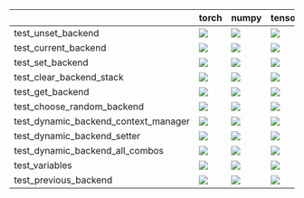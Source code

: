 |                                      | torch                                                                                                                                                                                  | numpy                                                                                                                                                                                  | tensorflow                                                                                                                                                                             | jax                                                                                                                                                                                    |
|:-------------------------------------|:---------------------------------------------------------------------------------------------------------------------------------------------------------------------------------------|:---------------------------------------------------------------------------------------------------------------------------------------------------------------------------------------|:---------------------------------------------------------------------------------------------------------------------------------------------------------------------------------------|:---------------------------------------------------------------------------------------------------------------------------------------------------------------------------------------|
| test_unset_backend                   | <a href="https://github.com/unifyai/ivy/actions/runs/4523888693/jobs/7967337681" rel="noopener noreferrer" target="_blank"><img src=https://img.shields.io/badge/-success-success></a> | <a href="https://github.com/unifyai/ivy/actions/runs/4523888693/jobs/7967337681" rel="noopener noreferrer" target="_blank"><img src=https://img.shields.io/badge/-success-success></a> | <a href="https://github.com/unifyai/ivy/actions/runs/4523888693/jobs/7967337681" rel="noopener noreferrer" target="_blank"><img src=https://img.shields.io/badge/-success-success></a> | <a href="https://github.com/unifyai/ivy/actions/runs/4523888693/jobs/7967337681" rel="noopener noreferrer" target="_blank"><img src=https://img.shields.io/badge/-success-success></a> |
| test_current_backend                 | <a href="https://github.com/unifyai/ivy/actions/runs/4523888693/jobs/7967337681" rel="noopener noreferrer" target="_blank"><img src=https://img.shields.io/badge/-success-success></a> | <a href="https://github.com/unifyai/ivy/actions/runs/4523888693/jobs/7967337681" rel="noopener noreferrer" target="_blank"><img src=https://img.shields.io/badge/-success-success></a> | <a href="https://github.com/unifyai/ivy/actions/runs/4523888693/jobs/7967337681" rel="noopener noreferrer" target="_blank"><img src=https://img.shields.io/badge/-success-success></a> | <a href="https://github.com/unifyai/ivy/actions/runs/4523888693/jobs/7967337681" rel="noopener noreferrer" target="_blank"><img src=https://img.shields.io/badge/-success-success></a> |
| test_set_backend                     | <a href="https://github.com/unifyai/ivy/actions/runs/4523888693/jobs/7967337681" rel="noopener noreferrer" target="_blank"><img src=https://img.shields.io/badge/-failure-red></a>     | <a href="https://github.com/unifyai/ivy/actions/runs/4523888693/jobs/7967337681" rel="noopener noreferrer" target="_blank"><img src=https://img.shields.io/badge/-failure-red></a>     | <a href="https://github.com/unifyai/ivy/actions/runs/4523888693/jobs/7967337681" rel="noopener noreferrer" target="_blank"><img src=https://img.shields.io/badge/-failure-red></a>     | <a href="https://github.com/unifyai/ivy/actions/runs/4523888693/jobs/7967337681" rel="noopener noreferrer" target="_blank"><img src=https://img.shields.io/badge/-failure-red></a>     |
| test_clear_backend_stack             | <a href="https://github.com/unifyai/ivy/actions/runs/4478218094/jobs/7870721203" rel="noopener noreferrer" target="_blank"><img src=https://img.shields.io/badge/-failure-red></a>     | <a href="https://github.com/unifyai/ivy/actions/runs/4478218094/jobs/7870724919" rel="noopener noreferrer" target="_blank"><img src=https://img.shields.io/badge/-failure-red></a>     | <a href="https://github.com/unifyai/ivy/actions/runs/4478218094/jobs/7870715362" rel="noopener noreferrer" target="_blank"><img src=https://img.shields.io/badge/-failure-red></a>     | <a href="https://github.com/unifyai/ivy/actions/runs/4478218094/jobs/7870721203" rel="noopener noreferrer" target="_blank"><img src=https://img.shields.io/badge/-failure-red></a>     |
| test_get_backend                     | <a href="https://github.com/unifyai/ivy/actions/runs/4523888693/jobs/7967337681" rel="noopener noreferrer" target="_blank"><img src=https://img.shields.io/badge/-failure-red></a>     | <a href="https://github.com/unifyai/ivy/actions/runs/4523888693/jobs/7967337681" rel="noopener noreferrer" target="_blank"><img src=https://img.shields.io/badge/-failure-red></a>     | <a href="https://github.com/unifyai/ivy/actions/runs/4524676136/jobs/7968665272" rel="noopener noreferrer" target="_blank"><img src=https://img.shields.io/badge/-failure-red></a>     | <a href="https://github.com/unifyai/ivy/actions/runs/4523888693/jobs/7967337681" rel="noopener noreferrer" target="_blank"><img src=https://img.shields.io/badge/-failure-red></a>     |
| test_choose_random_backend           | <a href="https://github.com/unifyai/ivy/actions/runs/4523888693/jobs/7967337681" rel="noopener noreferrer" target="_blank"><img src=https://img.shields.io/badge/-success-success></a> | <a href="https://github.com/unifyai/ivy/actions/runs/4523888693/jobs/7967337681" rel="noopener noreferrer" target="_blank"><img src=https://img.shields.io/badge/-success-success></a> | <a href="https://github.com/unifyai/ivy/actions/runs/4523888693/jobs/7967337681" rel="noopener noreferrer" target="_blank"><img src=https://img.shields.io/badge/-success-success></a> | <a href="https://github.com/unifyai/ivy/actions/runs/4523888693/jobs/7967337681" rel="noopener noreferrer" target="_blank"><img src=https://img.shields.io/badge/-success-success></a> |
| test_dynamic_backend_context_manager | <a href="https://github.com/unifyai/ivy/actions/runs/4523888693/jobs/7967337681" rel="noopener noreferrer" target="_blank"><img src=https://img.shields.io/badge/-success-success></a> | <a href="https://github.com/unifyai/ivy/actions/runs/4523888693/jobs/7967337681" rel="noopener noreferrer" target="_blank"><img src=https://img.shields.io/badge/-success-success></a> | <a href="https://github.com/unifyai/ivy/actions/runs/4523888693/jobs/7967337681" rel="noopener noreferrer" target="_blank"><img src=https://img.shields.io/badge/-success-success></a> | <a href="https://github.com/unifyai/ivy/actions/runs/4523888693/jobs/7967337681" rel="noopener noreferrer" target="_blank"><img src=https://img.shields.io/badge/-success-success></a> |
| test_dynamic_backend_setter          | <a href="https://github.com/unifyai/ivy/actions/runs/4523888693/jobs/7967337681" rel="noopener noreferrer" target="_blank"><img src=https://img.shields.io/badge/-success-success></a> | <a href="https://github.com/unifyai/ivy/actions/runs/4523888693/jobs/7967337681" rel="noopener noreferrer" target="_blank"><img src=https://img.shields.io/badge/-success-success></a> | <a href="https://github.com/unifyai/ivy/actions/runs/4523888693/jobs/7967337681" rel="noopener noreferrer" target="_blank"><img src=https://img.shields.io/badge/-success-success></a> | <a href="https://github.com/unifyai/ivy/actions/runs/4523888693/jobs/7967337681" rel="noopener noreferrer" target="_blank"><img src=https://img.shields.io/badge/-success-success></a> |
| test_dynamic_backend_all_combos      | <a href="https://github.com/unifyai/ivy/actions/runs/4523888693/jobs/7967337681" rel="noopener noreferrer" target="_blank"><img src=https://img.shields.io/badge/-failure-red></a>     | <a href="https://github.com/unifyai/ivy/actions/runs/4523888693/jobs/7967337681" rel="noopener noreferrer" target="_blank"><img src=https://img.shields.io/badge/-failure-red></a>     | <a href="https://github.com/unifyai/ivy/actions/runs/4523888693/jobs/7967337681" rel="noopener noreferrer" target="_blank"><img src=https://img.shields.io/badge/-failure-red></a>     | <a href="https://github.com/unifyai/ivy/actions/runs/4523888693/jobs/7967337681" rel="noopener noreferrer" target="_blank"><img src=https://img.shields.io/badge/-failure-red></a>     |
| test_variables                       | <a href="https://github.com/unifyai/ivy/actions/runs/4523888693/jobs/7967337681" rel="noopener noreferrer" target="_blank"><img src=https://img.shields.io/badge/-success-success></a> | <a href="https://github.com/unifyai/ivy/actions/runs/4523888693/jobs/7967337681" rel="noopener noreferrer" target="_blank"><img src=https://img.shields.io/badge/-success-success></a> | <a href="https://github.com/unifyai/ivy/actions/runs/4523888693/jobs/7967337681" rel="noopener noreferrer" target="_blank"><img src=https://img.shields.io/badge/-success-success></a> | <a href="https://github.com/unifyai/ivy/actions/runs/4523888693/jobs/7967337681" rel="noopener noreferrer" target="_blank"><img src=https://img.shields.io/badge/-success-success></a> |
| test_previous_backend                | <a href="https://github.com/unifyai/ivy/actions/runs/4523888693/jobs/7967337681" rel="noopener noreferrer" target="_blank"><img src=https://img.shields.io/badge/-success-success></a> | <a href="https://github.com/unifyai/ivy/actions/runs/4523888693/jobs/7967337681" rel="noopener noreferrer" target="_blank"><img src=https://img.shields.io/badge/-success-success></a> | <a href="https://github.com/unifyai/ivy/actions/runs/4523888693/jobs/7967337681" rel="noopener noreferrer" target="_blank"><img src=https://img.shields.io/badge/-success-success></a> | <a href="https://github.com/unifyai/ivy/actions/runs/4523888693/jobs/7967337681" rel="noopener noreferrer" target="_blank"><img src=https://img.shields.io/badge/-success-success></a> |